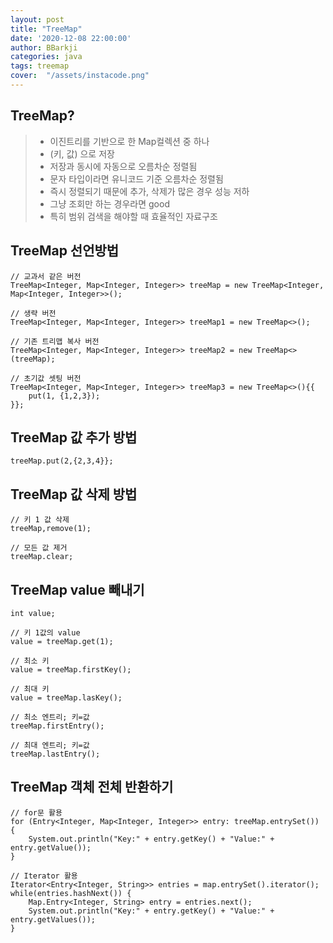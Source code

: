 ```yaml
---
layout: post
title: "TreeMap"
date: '2020-12-08 22:00:00'
author: BBarkji
categories: java
tags: treemap
cover:  "/assets/instacode.png"
---
```



## TreeMap?

>* 이진트리를 기반으로 한 Map컬렉션 중 하나
>* (키, 값) 으로 저장
>* 저장과 동시에 자동으로 오름차순 정렬됨
>* 문자 타입이라면 유니코드 기준 오름차순 정렬됨
>* 즉시 정렬되기 때문에 추가, 삭제가 많은 경우 성능 저하
>* 그냥 조회만 하는 경우라면 good
>* 특히 범위 검색을 해야할 때 효율적인 자료구조


## TreeMap 선언방법

```
// 교과서 같은 버전
TreeMap<Integer, Map<Integer, Integer>> treeMap = new TreeMap<Integer, Map<Integer, Integer>>();

// 생략 버전
TreeMap<Integer, Map<Integer, Integer>> treeMap1 = new TreeMap<>();

// 기존 트리맵 복사 버전
TreeMap<Integer, Map<Integer, Integer>> treeMap2 = new TreeMap<>(treeMap);

// 초기값 셋팅 버전
TreeMap<Integer, Map<Integer, Integer>> treeMap3 = new TreeMap<>(){{
	put(1, {1,2,3});
}};
```

## TreeMap 값 추가 방법

```
treeMap.put(2,{2,3,4}};
```


## TreeMap 값 삭제 방법

```
// 키 1 값 삭제
treeMap,remove(1);

// 모든 값 제거
treeMap.clear;
```

## TreeMap value 빼내기

```
int value;

// 키 1값의 value
value = treeMap.get(1);

// 최소 키
value = treeMap.firstKey();

// 최대 키
value = treeMap.lasKey();

// 최소 엔트리; 키=값
treeMap.firstEntry();

// 최대 엔트리; 키=값
treeMap.lastEntry();
```


## TreeMap 객체 전체 반환하기

```
// for문 활용
for (Entry<Integer, Map<Integer, Integer>> entry: treeMap.entrySet()) {
	System.out.println("Key:" + entry.getKey() + "Value:" + entry.getValue());
}

// Iterator 활용
Iterator<Entry<Integer, String>> entries = map.entrySet().iterator();
while(entries.hashNext()) {
	Map.Entry<Integer, String> entry = entries.next();
	System.out.println("Key:" + entry.getKey() + "Value:" + entry.getValues());
} 
```